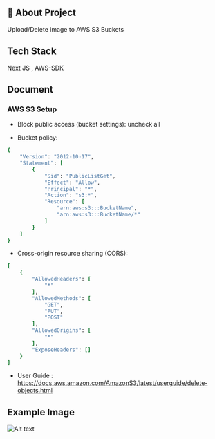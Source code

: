
## 🚀 About Project
Upload/Delete image to AWS S3 Buckets


## Tech Stack

Next JS , AWS-SDK


## Document

### AWS S3 Setup
- Block public access (bucket settings): uncheck all

- Bucket policy:
```ruby
{
    "Version": "2012-10-17",
    "Statement": [
        {
            "Sid": "PublicListGet",
            "Effect": "Allow",
            "Principal": "*",
            "Action": "s3:*",
            "Resource": [
                "arn:aws:s3:::BucketName",
                "arn:aws:s3:::BucketName/*"
            ]
        }
    ]
}
 ```

- Cross-origin resource sharing (CORS):
```ruby
[
    {
        "AllowedHeaders": [
            "*"
        ],
        "AllowedMethods": [
            "GET",
            "PUT",
            "POST"
        ],
        "AllowedOrigins": [
            "*"
        ],
        "ExposeHeaders": []
    }
]
 ```

- User Guide : https://docs.aws.amazon.com/AmazonS3/latest/userguide/delete-objects.html


## Example Image
![Alt text](https://drive.google.com/uc?export=view&id=117BFUcNDPRt9ZnBcOq2cXfBeP0aTGl7u)
